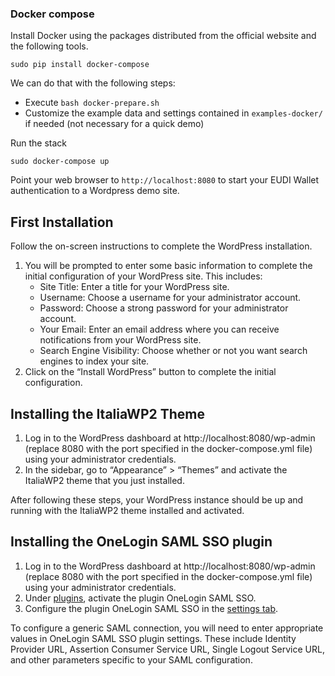 ### Docker compose

Install Docker using the packages distributed from the official website and the following tools.
````
sudo pip install docker-compose
````

We can do that with the following steps:

- Execute `bash docker-prepare.sh`
- Customize the example data and settings contained in `examples-docker/` if needed (not necessary for a quick demo)


Run the stack
````
sudo docker-compose up
````

Point your web browser to `http://localhost:8080` to start your EUDI Wallet authentication to a Wordpress demo site.


## First Installation

Follow the on-screen instructions to complete the WordPress installation.
1. You will be prompted to enter some basic information to complete the initial configuration of your WordPress site. This includes:
    * Site Title: Enter a title for your WordPress site.
    * Username: Choose a username for your administrator account.
    * Password: Choose a strong password for your administrator account.
    * Your Email: Enter an email address where you can receive notifications from your WordPress site.
    * Search Engine Visibility: Choose whether or not you want search engines to index your site.
2. Click on the “Install WordPress” button to complete the initial configuration. 

## Installing the ItaliaWP2 Theme

1. Log in to the WordPress dashboard at http://localhost:8080/wp-admin (replace 8080 with the port specified in the docker-compose.yml file) using your administrator credentials.
2. In the sidebar, go to “Appearance” > “Themes” and activate the ItaliaWP2 theme that you just installed.

After following these steps, your WordPress instance should be up and running with the ItaliaWP2 theme installed and activated.

## Installing the OneLogin SAML SSO plugin

1. Log in to the WordPress dashboard at http://localhost:8080/wp-admin (replace 8080 with the port specified in the docker-compose.yml file) using your administrator credentials.
2. Under [plugins](http://localhost:8080/wp-admin/plugins.php), activate the plugin OneLogin SAML SSO.
3. Configure the plugin OneLogin SAML SSO in the [settings tab](http://localhost:8080/wp-admin/options-general.php?page=onelogin_saml_configuration).

To configure a generic SAML connection, you will need to enter appropriate values in OneLogin SAML SSO plugin settings. These include Identity Provider URL, Assertion Consumer Service URL, Single Logout Service URL, and other parameters specific to your SAML configuration.